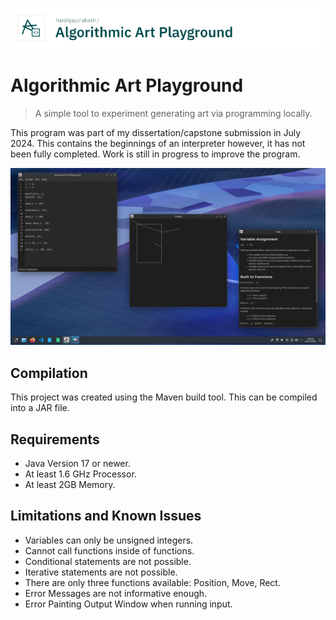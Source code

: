 ![Algorithmic Art Playground Banner](./doc/algo-art-playground-banner.jpg)

# Algorithmic Art Playground

> A simple tool to experiment generating art via programming locally.

This program was part of my dissertation/capstone submission in July 2024. This contains
the beginnings of an interpreter however, it has not been fully completed. Work is still
in progress to improve the program.

![Screenshot of Program](./doc/program-screenshot.png)

## Compilation

This project was created using the Maven build tool. This can be compiled into a JAR file.


## Requirements

- Java Version 17 or newer.
- At least 1.6 GHz Processor.
- At least 2GB Memory.

## Limitations and Known Issues

- Variables can only be unsigned integers.
- Cannot call functions inside of functions.
- Conditional statements are not possible.
- Iterative statements are not possible.
- There are only three functions available: Position, Move, Rect.
- Error Messages are not informative enough.
- Error Painting Output Window when running input.